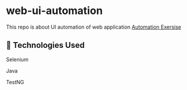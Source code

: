 # web-ui-automation

This repo is about UI automation of web application 
[Automation Exersise](https://automationexercise.com/)

## 🧰 Technologies Used
Selenium

Java

TestNG


